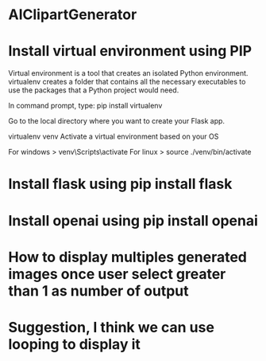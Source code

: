 # AIClipartGenerator
# Install virtual environment using PIP

Virtual environment is a tool that creates an isolated Python environment.
virtualenv creates a folder that contains all the necessary executables to use the packages that a Python project would need.

In command prompt, type: pip install virtualenv

Go to the local directory where you want to create your Flask app.

virtualenv venv
Activate a virtual environment based on your OS

For windows > venv\Scripts\activate
For linux > source ./venv/bin/activate

# Install flask using pip install flask
# Install openai using pip install openai
# How to display multiples generated images once user select greater than 1 as number of output
# Suggestion, I think we can use looping to display it
